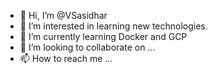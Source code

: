 - 👋 Hi, I’m @VSasidhar
- 👀 I’m interested in learning new technologies.
- 🌱 I’m currently learning Docker and GCP
- 💞️ I’m looking to collaborate on ...
- 📫 How to reach me ...

<!---
VSasidhar/VSasidhar is a ✨ special ✨ repository because its `README.md` (this file) appears on your GitHub profile.
You can click the Preview link to take a look at your changes.
--->
